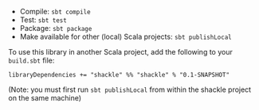 * Compile: `sbt compile`
* Test: `sbt test`
* Package: `sbt package`
* Make available for other (local) Scala projects: `sbt publishLocal`

To use this library in another Scala project, add the following to your `build.sbt` file:
```
libraryDependencies += "shackle" %% "shackle" % "0.1-SNAPSHOT"
```
(Note: you must first run `sbt publishLocal` from within the shackle project on the same machine)
